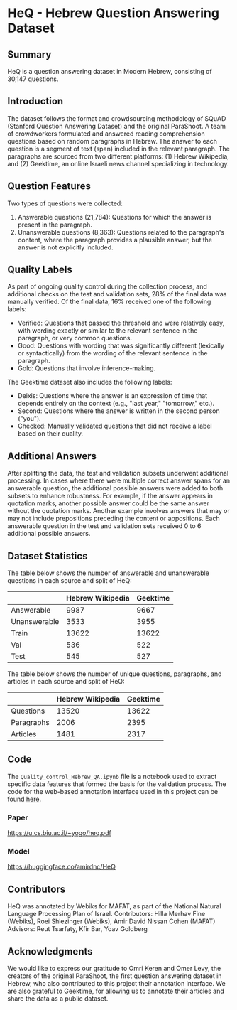# HeQ - Hebrew Question Answering Dataset

## Summary
HeQ is a question answering dataset in Modern Hebrew, consisting of 30,147 questions.

## Introduction
The dataset follows the format and crowdsourcing methodology of SQuAD (Stanford Question Answering Dataset) and the original ParaShoot. A team of crowdworkers formulated and answered reading comprehension questions based on random paragraphs in Hebrew. The answer to each question is a segment of text (span) included in the relevant paragraph. The paragraphs are sourced from two different platforms: (1) Hebrew Wikipedia, and (2) Geektime, an online Israeli news channel specializing in technology.

## Question Features
Two types of questions were collected:
1. Answerable questions (21,784): Questions for which the answer is present in the paragraph.
2. Unanswerable questions (8,363): Questions related to the paragraph's content, where the paragraph provides a plausible answer, but the answer is not explicitly included.

## Quality Labels
As part of ongoing quality control during the collection process, and additional checks on the test and validation sets, 28% of the final data was manually verified. Of the final data, 16% received one of the following labels:

- Verified: Questions that passed the threshold and were relatively easy, with wording exactly or similar to the relevant sentence in the paragraph, or very common questions.
- Good: Questions with wording that was significantly different (lexically or syntactically) from the wording of the relevant sentence in the paragraph.
- Gold: Questions that involve inference-making.

The Geektime dataset also includes the following labels:
- Deixis: Questions where the answer is an expression of time that depends entirely on the context (e.g., "last year," "tomorrow," etc.).
- Second: Questions where the answer is written in the second person ("you").
- Checked: Manually validated questions that did not receive a label based on their quality.

## Additional Answers
After splitting the data, the test and validation subsets underwent additional processing. In cases where there were multiple correct answer spans for an answerable question, the additional possible answers were added to both subsets to enhance robustness. For example, if the answer appears in quotation marks, another possible answer could be the same answer without the quotation marks. Another example involves answers that may or may not include prepositions preceding the content or appositions. Each answerable question in the test and validation sets received 0 to 6 additional possible answers.

## Dataset Statistics
The table below shows the number of answerable and unanswerable questions in each source and split of HeQ:

|                  | Hebrew Wikipedia | Geektime |
|------------------|------------------|----------|
| Answerable       | 9987             | 9667     |
| Unanswerable     | 3533             | 3955     |
| Train            | 13622            | 13622    |
| Val              | 536              | 522      |
| Test             | 545              | 527      |

The table below shows the number of unique questions, paragraphs, and articles in each source and split of HeQ:

|                  | Hebrew Wikipedia | Geektime |
|------------------|------------------|----------|
| Questions        | 13520            | 13622    |
| Paragraphs       | 2006             | 2395     |
| Articles         | 1481             | 2317     |

## Code
The `Quality_control_Hebrew_QA.ipynb` file is a notebook used to extract specific data features that formed the basis for the validation process. The code for the web-based annotation interface used in this project can be found [here](https://github.com/NNLP-IL/Parashoot-Tagging).

### Paper
https://u.cs.biu.ac.il/~yogo/heq.pdf

### Model
https://huggingface.co/amirdnc/HeQ

## Contributors
HeQ was annotated by Webiks for MAFAT, as part of the National Natural Language Processing Plan of Israel. 
Contributors: Hilla Merhav Fine (Webiks), Roei Shlezinger (Webiks), Amir David Nissan Cohen (MAFAT)
Advisors: Reut Tsarfaty, Kfir Bar, Yoav Goldberg

## Acknowledgments
We would like to express our gratitude to Omri Keren and Omer Levy, the creators of the original ParaShoot, the first question answering dataset in Hebrew, who also contributed to this project their annotation interface.
We are also grateful to Geektime, for allowing us to annotate their articles and share the data as a public dataset.
